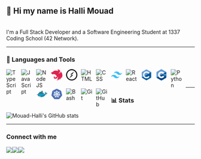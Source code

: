 ## :wave: Hi my name is Halli Mouad
<br />
I'm a Full Stack Developer and a Software Engineering Student at 1337 Coding School (42 Network).
<br />

---

### 🧰 Languages and Tools

<img align="left" alt="TypeScript" width="30px" style="padding-right:10px;" src="https://cdn.jsdelivr.net/gh/devicons/devicon/icons/typescript/typescript-plain.svg" />
<img align="left" alt="JavaScript" width="30px" style="padding-right:10px;" src="https://cdn.jsdelivr.net/gh/devicons/devicon/icons/javascript/javascript-plain.svg" />
<img align="left" alt="NodeJS" width="30px" style="padding-right:10px;" src="https://cdn.jsdelivr.net/gh/devicons/devicon/icons/nodejs/nodejs-original.svg" />
<img align="left" alt="NestJs" width="30px" style="padding-right:10px;" src="https://github.com/devicons/devicon/blob/v2.15.1/icons/nestjs/nestjs-plain.svg" />
<img align="left" alt="Socket.io" width="30px" style="padding-right:10px;" src="https://github.com/devicons/devicon/blob/v2.15.1/icons/socketio/socketio-original.svg" />
<img align="left" alt="HTML" width="30px" style="padding-right:10px;" src="https://cdn.jsdelivr.net/gh/devicons/devicon/icons/html5/html5-plain.svg" />
<img align="left" alt="CSS" width="30px" style="padding-right:10px;" src="https://cdn.jsdelivr.net/gh/devicons/devicon/icons/css3/css3-plain.svg" />
<img align="left" alt="tailwind-css" width="30px" style="padding-right:10px;" src="https://github.com/devicons/devicon/blob/v2.15.1/icons/tailwindcss/tailwindcss-plain.svg" />
<img align="left" alt="React" width="30px" style="padding-right:10px;" src="https://cdn.jsdelivr.net/gh/devicons/devicon/icons/react/react-original.svg" />
<img align="left" alt="C" width="30px" style="padding-right:10px;" src="https://github.com/devicons/devicon/blob/v2.15.1/icons/c/c-original.svg" />
<img align="left" alt="C++" width="30px" style="padding-right:10px;" src="https://github.com/devicons/devicon/blob/v2.15.1/icons/cplusplus/cplusplus-original.svg" />
<img align="left" alt="Python" width="30px" style="padding-right:10px;" src="https://cdn.jsdelivr.net/gh/devicons/devicon/icons/python/python-plain.svg" />
<img align="left" alt="Docker" width="30px" style="padding-right:10px;" src="https://github.com/devicons/devicon/blob/v2.15.1/icons/docker/docker-original.svg" />
<img align="left" alt="Kubernetes" width="30px" style="padding-right:10px;" src="https://github.com/devicons/devicon/blob/v2.15.1/icons/kubernetes/kubernetes-plain.svg" />
<img align="left" alt="Bash" width="30px" style="padding-right:10px;" src="https://cdn.jsdelivr.net/gh/devicons/devicon/icons/bash/bash-original.svg" />
<img align="left" alt="Git" width="30px" style="padding-right:10px;" src="https://cdn.jsdelivr.net/gh/devicons/devicon/icons/git/git-original.svg" />
<img align="left" alt="GitHub" width="30px" style="padding-right:10px;" src="https://cdn.jsdelivr.net/gh/devicons/devicon/icons/github/github-original.svg" />
<br />
<br />

---

### 📊 Stats

![Mouad-Halli's GitHub stats](https://github-readme-stats.vercel.app/api?username=mouad-halli&show_icons=true&theme=city_lights&bg_color=00000000)
<br />

---

### Connect with me
<a href="https://mouadhalli.com/" target="blank"><img align="left" src="http://mouadhalli.com/static/media/logo-no-background.9ae9cc840b2b3743ef47.png" height="28" /></a>
<a href="https://www.linkedin.com/in/halli-m-459777208" target="blank"><img align="left" src="https://github.com/gauravghongde/social-icons/blob/master/SVG/Color/LinkedIN.svg" height="28" /></a>
<a href="https://twitter.com/HalliMouad" target="blank"><img align="left" src="https://github.com/gauravghongde/social-icons/blob/master/SVG/Color/Twitter.svg" height="28" /></a>

<br />
